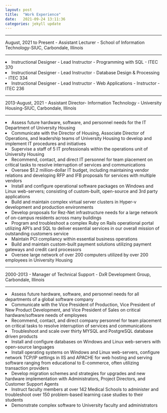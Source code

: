 ```yaml
---
layout: post
title:  "Work Experience"
date:   2021-09-24 13:11:36
categories: jekyll update
---
```

***
August, 2021 to Present - Assistant Lecturer - School of Information Technology-SIUC, Carbondale, Illinois  
***
<li>Instructional Designer - Lead Instructor - Programming with SQL - ITEC 370</li>
<li>Instructional Designer - Lead Instructor - Database Design & Processing - ITEC 334</li>
<li>Instructional Designer - Lead Instructor - Web Applications - Instructor - ITEC 236</li>

***
2013-August, 2021 - Assistant Director- Information Technology - University Housing-SIUC, Carbondale, Illinois                         
***
<li>Assess future hardware, software, and personnel needs for the IT Department of University Housing</li>
<li> Communicate with the Director of Housing, Associate Director of Operations, and leadership teams of University Housing to develop and implement IT procedures and initiatives</li>
<li>Supervise a staff of 5 IT professionals within the operations unit of University Housing</li>
<li>Recommend, contact, and direct IT personnel for team placement on critical tasks to resolve interruption of services and communications</li>
<li>Oversee $1.2 million-dollar IT budget, including maintaining vendor relations and developing RFP and IFB proposals for services with multiple vendors</li>
<li>Install and configure operational software packages on Windows and Linux web-servers; consisting of custom-built, open-source and 3rd party applications</li>
<li>Build and maintain complex virtual server clusters in Hyper-v development and production environments</li>
<li>Develop proposals for Rez-Net infrastructure needs for a large network of on-campus residents across many buildings</li>
<li>Program and troubleshoot a complex Ruby on Rails operational portal utilizing API’s and SQL to deliver essential services in our overall mission of outstanding customers service</li>
<li>Maintain PCI compliancy within essential business operations</li> 
<li>Build and maintain custom-built payment solutions utilizing payment gateways and credit card processors</li>
<li>Oversee large network of over 200 computers utilized by over 200 employees in University Housing</li>

***
2000-2013 - Manager of Technical Support - DxR Development Group, Carbondale, Illinois
***
<li>Assess future hardware, software, and personnel needs for all departments of a global software company</li> 
<li>Communicate with the Vice President of Production, Vice President of New Product Development, and Vice President of Sales on critical hardware/software needs of employees</li>
<li>Recommend, contact, and direct company personnel for team placement on critical tasks to resolve interruption of services and communications</li>
<li>Troubleshoot and scale over thirty MYSQL and PostgreSQL database driven products</li>
<li>Install and configure databases on Windows and Linux web-servers with open-source languages</li>
<li>Install operating systems on Windows and Linux web-servers, configure network TCP/IP settings in IIS and APACHE for web hosting and serving software ranging from educational to E-commerce, often utilizing transaction providers</li>
<li>Develop migration schemes and strategies for upgrades and new hardware implementation with Administrators, Project Directors, and Customer Support Agents</li>
<li>Instruct faculty members at over 142 Medical Schools to administer and troubleshoot over 150 problem-based learning case studies to their students</li>
<li>Demonstrate complex software to University faculty and administrators</li> 

